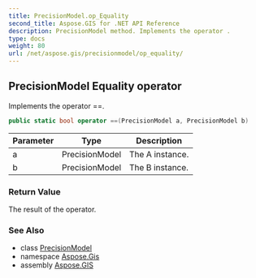 ```yaml
---
title: PrecisionModel.op_Equality
second_title: Aspose.GIS for .NET API Reference
description: PrecisionModel method. Implements the operator .
type: docs
weight: 80
url: /net/aspose.gis/precisionmodel/op_equality/
---
```

## PrecisionModel Equality operator

Implements the operator ==.

```csharp
public static bool operator ==(PrecisionModel a, PrecisionModel b)
```

| Parameter | Type | Description |
| --- | --- | --- |
| a | PrecisionModel | The A instance. |
| b | PrecisionModel | The B instance. |

### Return Value

The result of the operator.

### See Also

* class [PrecisionModel](../)
* namespace [Aspose.Gis](../../precisionmodel/)
* assembly [Aspose.GIS](../../../)


